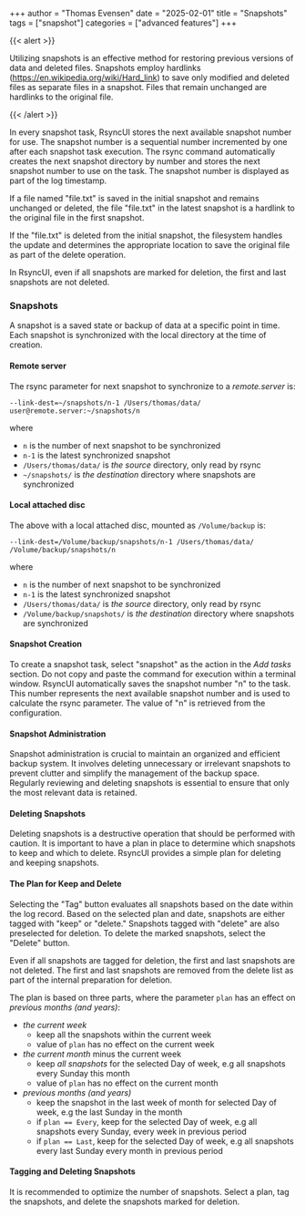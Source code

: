 +++
author = "Thomas Evensen"
date = "2025-02-01"
title =  "Snapshots"
tags = ["snapshot"]
categories = ["advanced features"]
+++

{{< alert >}}

Utilizing snapshots is an effective method for restoring previous versions of data and deleted files. Snapshots employ hardlinks (https://en.wikipedia.org/wiki/Hard_link) to save only modified and deleted files as separate files in a snapshot. Files that remain unchanged are hardlinks to the original file.

{{< /alert >}}

In every snapshot task, RsyncUI stores the next available snapshot number for use. The snapshot number is a sequential number incremented by one after each snapshot task execution. The rsync command automatically creates the next snapshot directory by number and stores the next snapshot number to use on the task. The snapshot number is displayed as part of the log timestamp.

If a file named "file.txt" is saved in the initial snapshot and remains unchanged or deleted, the file "file.txt" in the latest snapshot is a hardlink to the original file in the first snapshot.

If the "file.txt" is deleted from the initial snapshot, the filesystem handles the update and determines the appropriate location to save the original file as part of the delete operation.

In RsyncUI, even if all snapshots are marked for deletion, the first and last snapshots are not deleted.

### Snapshots

A snapshot is a saved state or backup of data at a specific point in time. Each snapshot is synchronized with the local directory at the time of creation.

#### Remote server

The rsync parameter for next snapshot to synchronize to a *remote.server* is:

`--link-dest=~/snapshots/n-1 /Users/thomas/data/ user@remote.server:~/snapshots/n`

where

- `n` is the number of next snapshot to be synchronized
- `n-1` is the latest synchronized snapshot
- `/Users/thomas/data/` is *the source* directory, only read by rsync
- `~/snapshots/` is *the destination* directory where snapshots are synchronized

#### Local attached disc

The above with a local attached disc, mounted as `/Volume/backup` is:

`--link-dest=/Volume/backup/snapshots/n-1 /Users/thomas/data/ /Volume/backup/snapshots/n`

where

- `n` is the number of next snapshot to be synchronized
- `n-1` is the latest synchronized snapshot
- `/Users/thomas/data/` is *the source* directory, only read by rsync
- `/Volume/backup/snapshots/` is *the destination* directory where snapshots are synchronized

#### Snapshot Creation

To create a snapshot task, select "snapshot" as the action in the *Add tasks* section. Do not copy and paste the command for execution within a terminal window. RsyncUI automatically saves the snapshot number "n" to the task. This number represents the next available snapshot number and is used to calculate the rsync parameter. The value of "n" is retrieved from the configuration.

#### Snapshot Administration

Snapshot administration is crucial to maintain an organized and efficient backup system. It involves deleting unnecessary or irrelevant snapshots to prevent clutter and simplify the management of the backup space. Regularly reviewing and deleting snapshots is essential to ensure that only the most relevant data is retained.

#### Deleting Snapshots

Deleting snapshots is a destructive operation that should be performed with caution. It is important to have a plan in place to determine which snapshots to keep and which to delete. RsyncUI provides a simple plan for deleting and keeping snapshots.

#### The Plan for Keep and Delete

Selecting the "Tag" button evaluates all snapshots based on the date within the log record. Based on the selected plan and date, snapshots are either tagged with "keep" or "delete." Snapshots tagged with "delete" are also preselected for deletion. To delete the marked snapshots, select the "Delete" button.

Even if all snapshots are tagged for deletion, the first and last snapshots are not deleted. The first and last snapshots are removed from the delete list as part of the internal preparation for deletion.

The plan is based on three parts, where the parameter `plan` has an effect on *previous months (and years)*:

- *the current week*
  - keep all the snapshots within the current week
  - value of `plan` has no effect on the current week
- *the current month* minus the current week
  - keep *all snapshots* for the selected Day of week, e.g all snapshots every Sunday this month
  - value of `plan` has no effect on the current month
- *previous months (and years)*
  - keep the snapshot in the last week of month for selected Day of week, e.g the last Sunday in the month
  - if `plan == Every`, keep for the selected Day of week, e.g all snapshots every Sunday, every week in previous period
  - if `plan == Last`, keep for the selected Day of week, e.g all snapshots every last Sunday every month in previous period

#### Tagging and Deleting Snapshots

It is recommended to optimize the number of snapshots. Select a plan, tag the snapshots, and delete the snapshots marked for deletion.
